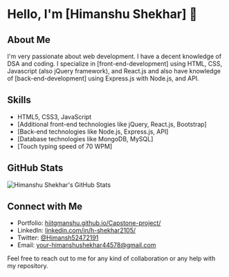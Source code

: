 # Hello, I'm [Himanshu Shekhar] 👋

## About Me
I'm very passionate about web development. I have a decent knowledge of DSA and coding. I specialize in [front-end-development] using HTML, CSS, Javascript (also jQuery framework), and React.js and also have knowledge of [back-end-development] using Express.js with Node.js, and API.

## Skills
- HTML5, CSS3, JavaScript
- [Additional front-end technologies like jQuery, React.js, Bootstrap]
- [Back-end technologies like Node.js, Express.js, API]
- [Database technologies like MongoDB, MySQL]
- [Touch typing speed of 70 WPM]

## GitHub Stats
![Himanshu Shekhar's GitHub Stats](https://github-readme-stats.vercel.app/api?username=hiitgmanshu&show_icons=true&count_private=true&theme=radical)

## Connect with Me
- Portfolio: [hiitgmanshu.github.io/Capstone-project/](https://hiitgmanshu.github.io/Capstone-project)
- LinkedIn: [linkedin.com/in/h-shekhar2105/](https://linkedin.com/in/h-shekhar2105)
- Twitter: [@Himansh52472191](https://twitter.com/Himansh52472191)
- Email: your-himanshushekhar44578@gmail.com

Feel free to reach out to me for any kind of collaboration or any help with my repository.

